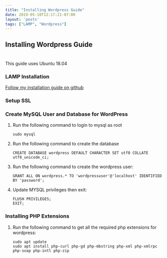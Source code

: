 ```yaml
---
title: "Installing Wordpress Guide"
date: 2019-05-10T12:17:21-07:00
layout: 'posts'
tags: ["LAMP", "Wordpress"]
---
```


## Installing Wordpress Guide
#

This guide uses Ubuntu 18.04

### LAMP Installation
[Follow my installation guide on github](Installing-LAMP.md)

### Setup SSL

### Create MySQL User and Database for WordPress
1. Run the following command to login to mysql as root
    ```
    sudo mysql
    ```
2. Run the following command to create the database
    ```
    CREATE DATABASE wordpress DEFAULT CHARACTER SET utf8 COLLATE utf8_unicode_ci;
    ```
3. Run the following command to create the wordpress user:
    ```
    GRANT ALL ON wordpress.* TO 'wordpressuser'@'localhost' IDENTIFIED BY 'password';
    ```
4. Update MYSQL privileges then exit:
    ```
    FLUSH PRIVILEGES;
    EXIT;
    ```

### Installing PHP Extensions
1. Run the following command to get all the required php extensions for wordpress:
    ```
    sudo apt update
    sudo apt install php-curl php-gd php-mbstring php-xml php-xmlrpc php-soap php-intl php-zip
    ```